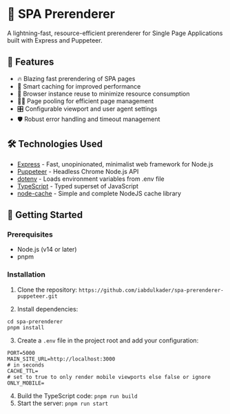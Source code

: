 # 🚀 SPA Prerenderer

A lightning-fast, resource-efficient prerenderer for Single Page Applications built with Express and Puppeteer.

## 🌟 Features

- 🔥 Blazing fast prerendering of SPA pages
- 🧠 Smart caching for improved performance
- 🔄 Browser instance reuse to minimize resource consumption
- 🏊‍♂️ Page pooling for efficient page management
- 🎛️ Configurable viewport and user agent settings
- 🛡️ Robust error handling and timeout management

## 🛠️ Technologies Used

- [Express](https://expressjs.com/) - Fast, unopinionated, minimalist web framework for Node.js
- [Puppeteer](https://pptr.dev/) - Headless Chrome Node.js API
- [dotenv](https://github.com/motdotla/dotenv) - Loads environment variables from .env file
- [TypeScript](https://www.typescriptlang.org/) - Typed superset of JavaScript
- [node-cache](https://github.com/mpneuried/nodecache) - Simple and complete NodeJS cache library

## 🚀 Getting Started

### Prerequisites

- Node.js (v14 or later)
- pnpm

### Installation

1. Clone the repository:
   `https://github.com/iabdulkader/spa-prerenderer-puppeteer.git`

2. Install dependencies:

```
cd spa-prerenderer
pnpm install
```

3. Create a `.env` file in the project root and add your configuration:

```
PORT=5000
MAIN_SITE_URL=http://localhost:3000
# in seconds
CACHE_TTL=
# set to true to only render mobile viewports else false or ignore
ONLY_MOBILE=
```

4. Build the TypeScript code:
   `pnpm run build`
5. Start the server:
   `pnpm run start`

```

```
